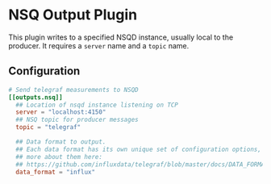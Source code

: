 # NSQ Output Plugin

This plugin writes to a specified NSQD instance, usually local to the
producer. It requires a `server` name and a `topic` name.

## Configuration

```toml @sample.conf
# Send telegraf measurements to NSQD
[[outputs.nsq]]
  ## Location of nsqd instance listening on TCP
  server = "localhost:4150"
  ## NSQ topic for producer messages
  topic = "telegraf"

  ## Data format to output.
  ## Each data format has its own unique set of configuration options, read
  ## more about them here:
  ## https://github.com/influxdata/telegraf/blob/master/docs/DATA_FORMATS_OUTPUT.md
  data_format = "influx"
```
